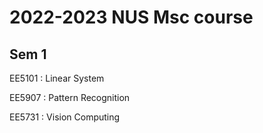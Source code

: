 # 2022-2023 NUS Msc course
## Sem 1

EE5101 : Linear System

EE5907 : Pattern Recognition

EE5731 : Vision Computing